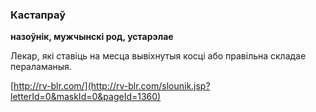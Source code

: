 ### Кастапраў
**назоўнік, мужчынскі род, устарэлае**

Лекар, які ставіць на месца вывіхнутыя косці або правільна складае пераламаныя.

<a rel="author">[http://rv-blr.com/](http://rv-blr.com/slounik.jsp?letterId=0&maskId=0&pageId=1360)</a>
